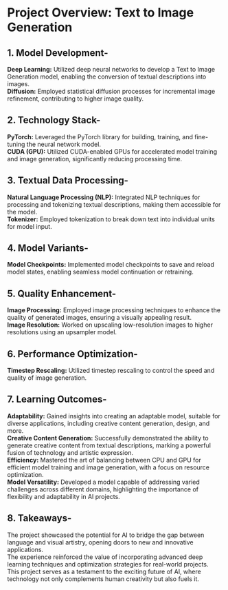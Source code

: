 # Project Overview: Text to Image Generation


## 1. Model Development- <br>
 **Deep Learning:** Utilized deep neural networks to develop a Text to Image Generation model, enabling the conversion of textual descriptions into images.<br>
 **Diffusion:** Employed statistical diffusion processes for incremental image refinement, contributing to higher image quality.<br>

## 2. Technology Stack- <br>
 **PyTorch:** Leveraged the PyTorch library for building, training, and fine-tuning the neural network model.<br>
 **CUDA (GPU):** Utilized CUDA-enabled GPUs for accelerated model training and image generation, significantly reducing processing time.<br>

## 3. Textual Data Processing- <br>
 **Natural Language Processing (NLP):** Integrated NLP techniques for processing and tokenizing textual descriptions, making them accessible for the model.<br>
 **Tokenizer:** Employed tokenization to break down text into individual units for model input.<br>

## 4. Model Variants- <br>
 **Model Checkpoints:** Implemented model checkpoints to save and reload model states, enabling seamless model continuation or retraining.<br>

## 5. Quality Enhancement- <br>
 **Image Processing:** Employed image processing techniques to enhance the quality of generated images, ensuring a visually appealing result.<br>
 **Image Resolution:** Worked on upscaling low-resolution images to higher resolutions using an upsampler model.<br>

## 6. Performance Optimization- <br>
 **Timestep Rescaling:** Utilized timestep rescaling to control the speed and quality of image generation.<br>

## 7. Learning Outcomes- <br>
 **Adaptability:** Gained insights into creating an adaptable model, suitable for diverse applications, including creative content generation, design, and more.<br>
 **Creative Content Generation:** Successfully demonstrated the ability to generate creative content from textual descriptions, marking a powerful fusion of technology and artistic expression.<br>
 **Efficiency:** Mastered the art of balancing between CPU and GPU for efficient model training and image generation, with a focus on resource optimization.<br>
 **Model Versatility:** Developed a model capable of addressing varied challenges across different domains, highlighting the importance of flexibility and adaptability in AI projects.<br>

## 8. Takeaways- <br>
The project showcased the potential for AI to bridge the gap between language and visual artistry, opening doors to new and innovative applications.<br>
The experience reinforced the value of incorporating advanced deep learning techniques and optimization strategies for real-world projects.<br>
This project serves as a testament to the exciting future of AI, where technology not only complements human creativity but also fuels it.<br>
